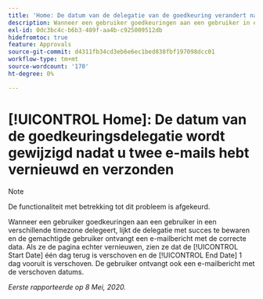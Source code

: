 ```yaml
---
title: 'Home: De datum van de delegatie van de goedkeuring verandert na verfrissen en het verzenden van twee e-mails'
description: Wanneer een gebruiker goedkeuringen aan een gebruiker in een verschillende timezone delegeert, lijkt de delegatie met succes te bewaren en de gemachtigde gebruiker ontvangt een e-mailbericht met de correcte data. Nochtans, als zij de pagina verfrissen, zien zij dat de Datum van het Begin 1 dag is verschoven en de Datum van het Eind één dag vooruit is verschoven, en de gebruiker ontvangt ook een ander e-mailbericht met de verschoven data.
exl-id: 0dc3bc4c-b6b3-489f-aa4b-c925009512db
hidefromtoc: true
feature: Approvals
source-git-commit: d4311fb34cd3eb6e6ec1bed838fbf197098dcc01
workflow-type: tm+mt
source-wordcount: '170'
ht-degree: 0%

---
```


# [!UICONTROL Home]: De datum van de goedkeuringsdelegatie wordt gewijzigd nadat u twee e-mails hebt vernieuwd en verzonden

>[!NOTE]
>
>De functionaliteit met betrekking tot dit probleem is afgekeurd.

Wanneer een gebruiker goedkeuringen aan een gebruiker in een verschillende timezone delegeert, lijkt de delegatie met succes te bewaren en de gemachtigde gebruiker ontvangt een e-mailbericht met de correcte data. Als ze de pagina echter vernieuwen, zien ze dat de [!UICONTROL Start Date] één dag terug is verschoven en de [!UICONTROL End Date] 1 dag vooruit is verschoven. De gebruiker ontvangt ook een e-mailbericht met de verschoven datums.


_Eerste rapporteerde op 8 Mei, 2020._
